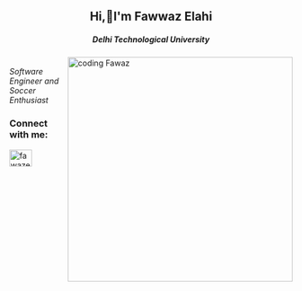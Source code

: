 <h2 align ='center'>Hi,👋I'm Fawwaz Elahi</h3>
<h5 align="center"> Delhi Technological University</h3>
<img align = "right" alt= "coding Fawaz" width="400px" src = "https://cdn.dribbble.com/users/4382412/screenshots/15633275/media/085a014ebebde73e5cd510c93941f49a.gif">


<p align="left" ><br> <em>Software Engineer and  Soccer Enthusiast</em></p>



<h3 align="left">Connect with me:</h3>
<p align="left">
<a href="https://linkedin.com/in/fawazelahi" target="blank"><img align="center" src="https://raw.githubusercontent.com/rahuldkjain/github-profile-readme-generator/master/src/images/icons/Social/linked-in-alt.svg" alt="fawazelahi" height="30" width="40" /></a>
</p>
